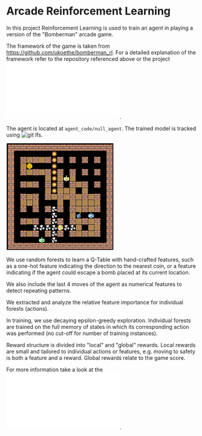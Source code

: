 # Arcade Reinforcement Learning

In this project Reinforcement Learning is used to train an agent in playing a version of the "Bomberman" arcade game.

The framework of the game is taken from https://github.com/ukoethe/bomberman_rl. For a detailed explanation of the framework refer to the repository referenced above or the project ![description](Exercise.pdf).

The agent is located at `agent_code/null_agent`. The trained model is tracked using ![git lfs](https://git-lfs.github.com/).

![bomberman](bomberman.png)

We use random forests to learn a Q-Table with hand-crafted features, such as a one-hot feature indicating the direction to the nearest coin, or a feature indicating if the agent could escape a bomb placed at its current location.

We also include the last 4 moves of the agent as numerical features to detect repeating patterns.

We extracted and analyze the relative feature importance for individual forests (actions).

In training, we use decaying epsilon-greedy exploration. Individual forests are trained on the full memory of states in which its corresponding action was performed (no cut-off for number of training instances).

Reward structure is divided into "local" and "global" rewards. Local rewards are small and tailored to individual actions or features, e.g. moving to safety is both a feature and a reward. Global rewards relate to the game score.

For more information take a look at the ![report](Report/FML_bomberman.pdf).
